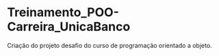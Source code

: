 # Treinamento_POO-Carreira_UnicaBanco
Criação do projeto desafio do curso de programação orientado a objeto.
